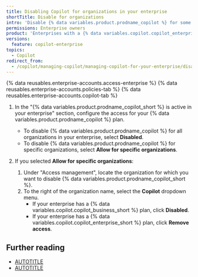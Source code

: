```yaml
---
title: Disabling Copilot for organizations in your enterprise
shortTitle: Disable for organizations
intro: 'Disable {% data variables.product.prodname_copilot %} for some or all of the organizations in your enterprise.'
permissions: Enterprise owners
product: 'Enterprises with a {% data variables.copilot.copilot_enterprise_short %} or {% data variables.copilot.copilot_business_short %} plan'
versions:
  feature: copilot-enterprise
topics:
  - Copilot
redirect_from:
  - /copilot/managing-copilot/managing-copilot-for-your-enterprise/disabling-copilot-for-organizations-in-your-enterprise
---
```


{% data reusables.enterprise-accounts.access-enterprise %}
{% data reusables.enterprise-accounts.policies-tab %}
{% data reusables.enterprise-accounts.copilot-tab %}
1. In the "{% data variables.product.prodname_copilot_short %} is active in your enterprise" section, configure the access for your {% data variables.product.prodname_copilot %} plan.
    * To disable {% data variables.product.prodname_copilot %} for all organizations in your enterprise, select **Disabled**.
    * To disable {% data variables.product.prodname_copilot %} for specific organizations, select **Allow for specific organizations**.

1. If you selected **Allow for specific organizations**:

   1. Under "Access management", locate the organization for which you want to disable {% data variables.product.prodname_copilot_short %}.
   1. To the right of the organization name, select the **Copilot** dropdown menu.
       * If your enterprise has a {% data variables.copilot.copilot_business_short %} plan, click **Disabled**.
       * If your enterprise has a {% data variables.copilot.copilot_enterprise_short %} plan, click **Remove access**.

## Further reading

* [AUTOTITLE](/billing/managing-billing-for-github-copilot/about-billing-for-github-copilot)
* [AUTOTITLE](/copilot/managing-copilot/managing-copilot-for-your-enterprise/managing-policies-and-features-for-copilot-in-your-enterprise)
